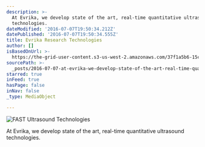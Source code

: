 ```yaml
---
description: >-
  At Evrika, we develop state of the art, real-time quantitative ultrasound
  technologies.
dateModified: '2016-07-07T19:50:34.212Z'
datePublished: '2016-07-07T19:50:34.555Z'
title: Evrika Research Technologies
author: []
isBasedOnUrl: >-
  https://the-grid-user-content.s3-us-west-2.amazonaws.com/37f1a5b6-15c3-4d72-b150-109ca4534d0b.tif
sourcePath: >-
  _posts/2016-07-07-at-evrika-we-develop-state-of-the-art-real-time-quantitati.md
starred: true
inFeed: true
hasPage: false
inNav: false
_type: MediaObject

---
```

![FAST Ultrasound Technologies](https://imgflo.herokuapp.com/graph/vahj1ThiexotieMo/86d1d3d2321b965bd6574cf070beb5fc/croprotate.png?cropheight=257&cropwidth=265&degrees=0&input=https%3A%2F%2Fthe-grid-user-content.s3-us-west-2.amazonaws.com%2F719e2290-5fc4-43ba-b908-ba3022ecc5fc.png&x=4&y=0)

At Evrika, we develop state of the art, real-time quantitative ultrasound technologies.